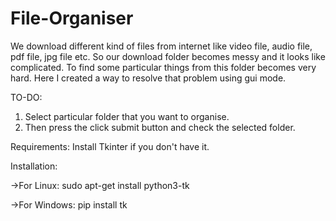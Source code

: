 # File-Organiser
We download different kind of files from internet like video file, audio file, pdf file, jpg file etc.
So our download folder becomes messy and it looks like complicated. To find some particular things from this folder becomes very hard.
Here I created a way to resolve that problem using gui mode.

TO-DO:
1. Select particular folder that you want to organise.
2. Then press the click submit button and check the selected folder.

Requirements:
Install Tkinter if you don't have it.


Installation:

->For Linux: sudo apt-get install python3-tk


->For Windows: pip install tk
